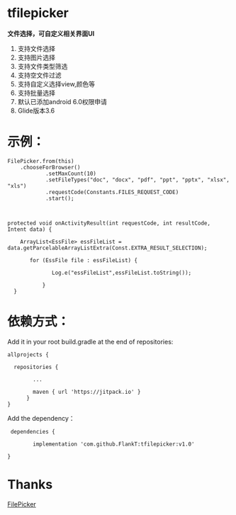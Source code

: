 # tfilepicker

**文件选择，可自定义相关界面UI**

1. 支持文件选择
2. 支持图片选择
3. 支持文件类型筛选
4. 支持空文件过滤
5. 支持自定义选择view,颜色等
6. 支持批量选择
7. 默认已添加android 6.0权限申请
8. Glide版本3.6


# 示例：
          
    FilePicker.from(this)                        
		.chooseForBrowser()
                .setMaxCount(10)
                .setFileTypes("doc", "docx", "pdf", "ppt", "pptx", "xlsx", "xls")
                .requestCode(Constants.FILES_REQUEST_CODE)
                .start();
	
	
	
    protected void onActivityResult(int requestCode, int resultCode, Intent data) {	
       
        ArrayList<EssFile> essFileList = data.getParcelableArrayListExtra(Const.EXTRA_RESULT_SELECTION);
                       
           for (EssFile file : essFileList) {
	   
                  Log.e("essFileList",essFileList.toString());
		  
               }
      }
	

# 依赖方式：

Add it in your root build.gradle at the end of repositories:

    allprojects {

	  repositories {
	  
			...
			
			maven { url 'https://jitpack.io' }			
		  }	
	}
	
Add the dependency：

     dependencies {

	        implementation 'com.github.FlankT:tfilepicker:v1.0'
		
	}
	
# **Thanks**

[FilePicker](https://github.com/imLibo/FilePicker)
